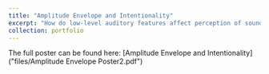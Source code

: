 ```yaml
---
title: "Amplitude Envelope and Intentionality"
excerpt: "How do low-level auditory features affect perception of sound source? <br/><img src='/images/500x300.png'>"
collection: portfolio
---
```


The full poster can be found here:
[Amplitude Envelope and Intentionality]("files/Amplitude Envelope Poster2.pdf")
